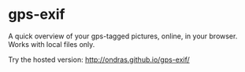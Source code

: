 # gps-exif
A quick overview of your gps-tagged pictures, online, in your browser. Works with local files only.

Try the hosted version: http://ondras.github.io/gps-exif/
